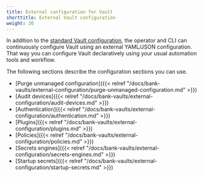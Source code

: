 ```yaml
---
title: External configuration for Vault
shorttitle: External Vault configuration
weight: 30
---
```


In addition to the [standard Vault configuration](https://www.vaultproject.io/docs/configuration/index.html), the operator and CLI can continuously configure Vault using an external YAML/JSON configuration. That way you can configure Vault declaratively using your usual automation tools and workflow.

The following sections describe the configuration sections you can use.

- [Purge unmanaged configuration]({{< relref "/docs/bank-vaults/external-configuration/purge-unmanaged-configuration.md" >}})
- [Audit devices]({{< relref "/docs/bank-vaults/external-configuration/audit-devices.md" >}})
- [Authentication]({{< relref "/docs/bank-vaults/external-configuration/authentication.md" >}})
- [Plugins]({{< relref "/docs/bank-vaults/external-configuration/plugins.md" >}})
- [Policies]({{< relref "/docs/bank-vaults/external-configuration/policies.md" >}})
- [Secrets engines]({{< relref "/docs/bank-vaults/external-configuration/secrets-engines.md" >}})
- [Startup secrets]({{< relref "/docs/bank-vaults/external-configuration/startup-secrets.md" >}})
